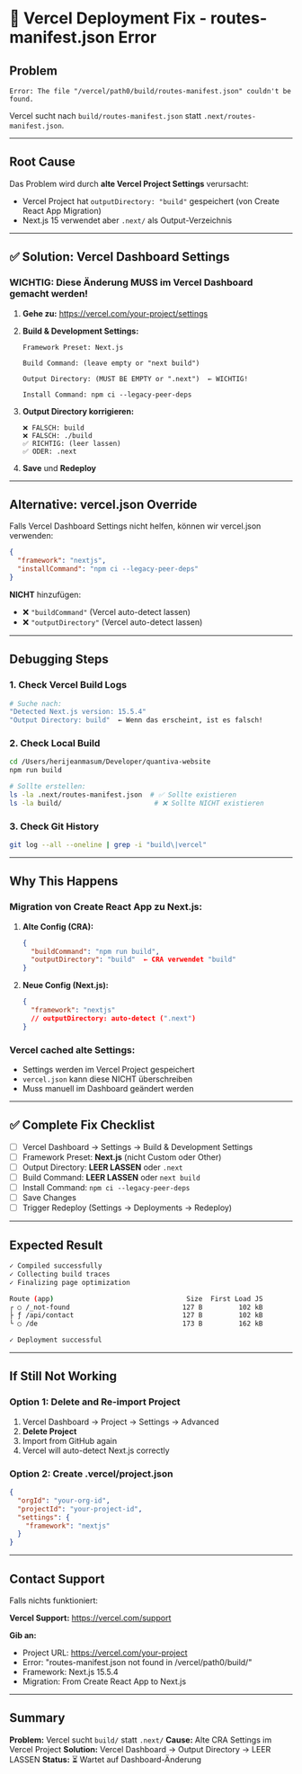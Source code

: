 # 🚨 Vercel Deployment Fix - routes-manifest.json Error

## Problem

```
Error: The file "/vercel/path0/build/routes-manifest.json" couldn't be found.
```

Vercel sucht nach `build/routes-manifest.json` statt `.next/routes-manifest.json`.

---

## Root Cause

Das Problem wird durch **alte Vercel Project Settings** verursacht:
- Vercel Project hat `outputDirectory: "build"` gespeichert (von Create React App Migration)
- Next.js 15 verwendet aber `.next/` als Output-Verzeichnis

---

## ✅ Solution: Vercel Dashboard Settings

### **WICHTIG: Diese Änderung MUSS im Vercel Dashboard gemacht werden!**

1. **Gehe zu:** https://vercel.com/your-project/settings

2. **Build & Development Settings:**
   ```
   Framework Preset: Next.js
   
   Build Command: (leave empty or "next build")
   
   Output Directory: (MUST BE EMPTY or ".next")  ← WICHTIG!
   
   Install Command: npm ci --legacy-peer-deps
   ```

3. **Output Directory korrigieren:**
   ```
   ❌ FALSCH: build
   ❌ FALSCH: ./build
   ✅ RICHTIG: (leer lassen)
   ✅ ODER: .next
   ```

4. **Save** und **Redeploy**

---

## Alternative: vercel.json Override

Falls Vercel Dashboard Settings nicht helfen, können wir vercel.json verwenden:

```json
{
  "framework": "nextjs",
  "installCommand": "npm ci --legacy-peer-deps"
}
```

**NICHT** hinzufügen:
- ❌ `"buildCommand"` (Vercel auto-detect lassen)
- ❌ `"outputDirectory"` (Vercel auto-detect lassen)

---

## Debugging Steps

### 1. Check Vercel Build Logs

```bash
# Suche nach:
"Detected Next.js version: 15.5.4"
"Output Directory: build"  ← Wenn das erscheint, ist es falsch!
```

### 2. Check Local Build

```bash
cd /Users/herijeanmasum/Developer/quantiva-website
npm run build

# Sollte erstellen:
ls -la .next/routes-manifest.json  # ✅ Sollte existieren
ls -la build/                       # ❌ Sollte NICHT existieren
```

### 3. Check Git History

```bash
git log --all --oneline | grep -i "build\|vercel"
```

---

## Why This Happens

### **Migration von Create React App zu Next.js:**

1. **Alte Config (CRA):**
   ```json
   {
     "buildCommand": "npm run build",
     "outputDirectory": "build"  ← CRA verwendet "build"
   }
   ```

2. **Neue Config (Next.js):**
   ```json
   {
     "framework": "nextjs"
     // outputDirectory: auto-detect (".next")
   }
   ```

### **Vercel cached alte Settings:**
- Settings werden im Vercel Project gespeichert
- `vercel.json` kann diese NICHT überschreiben
- Muss manuell im Dashboard geändert werden

---

## ✅ Complete Fix Checklist

- [ ] Vercel Dashboard → Settings → Build & Development Settings
- [ ] Framework Preset: **Next.js** (nicht Custom oder Other)
- [ ] Output Directory: **LEER LASSEN** oder `.next`
- [ ] Build Command: **LEER LASSEN** oder `next build`
- [ ] Install Command: `npm ci --legacy-peer-deps`
- [ ] Save Changes
- [ ] Trigger Redeploy (Settings → Deployments → Redeploy)

---

## Expected Result

```bash
✓ Compiled successfully
✓ Collecting build traces
✓ Finalizing page optimization

Route (app)                                 Size  First Load JS
┌ ○ /_not-found                            127 B         102 kB
├ ƒ /api/contact                           127 B         102 kB
└ ○ /de                                    173 B         162 kB

✓ Deployment successful
```

---

## If Still Not Working

### Option 1: Delete and Re-import Project

1. Vercel Dashboard → Project → Settings → Advanced
2. **Delete Project**
3. Import from GitHub again
4. Vercel will auto-detect Next.js correctly

### Option 2: Create .vercel/project.json

```json
{
  "orgId": "your-org-id",
  "projectId": "your-project-id",
  "settings": {
    "framework": "nextjs"
  }
}
```

---

## Contact Support

Falls nichts funktioniert:

**Vercel Support:** https://vercel.com/support

**Gib an:**
- Project URL: https://vercel.com/your-project
- Error: "routes-manifest.json not found in /vercel/path0/build/"
- Framework: Next.js 15.5.4
- Migration: From Create React App to Next.js

---

## Summary

**Problem:** Vercel sucht `build/` statt `.next/`
**Cause:** Alte CRA Settings im Vercel Project
**Solution:** Vercel Dashboard → Output Directory → LEER LASSEN
**Status:** ⏳ Wartet auf Dashboard-Änderung






